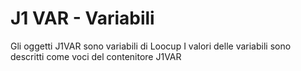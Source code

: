 # J1 VAR - Variabili
Gli oggetti J1VAR sono variabili di Loocup
I valori delle variabili sono descritti come voci del contenitore J1VAR

